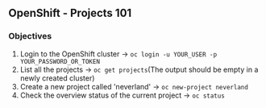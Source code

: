 ## OpenShift - Projects 101

### Objectives

1. Login to the OpenShift cluster -> `oc login -u YOUR_USER -p YOUR_PASSWORD_OR_TOKEN`
2. List all the projects -> `oc get projects`(The output should be empty in a newly created cluster)
3. Create a new project called 'neverland' -> `oc new-project neverland`
4. Check the overview status of the current project -> `oc status`
